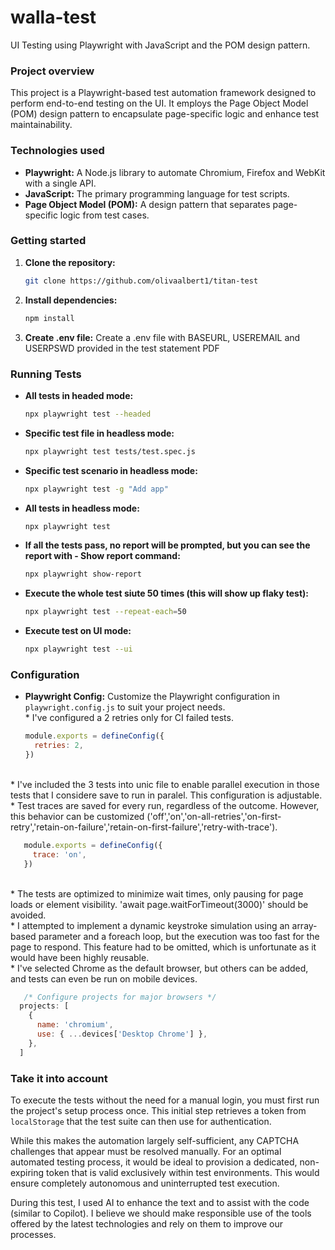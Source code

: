 # walla-test
UI Testing using Playwright with JavaScript and the POM design pattern.
### **Project overview**

This project is a Playwright-based test automation framework designed to perform end-to-end testing on the UI. It employs the Page Object Model (POM) design pattern to encapsulate page-specific logic and enhance test maintainability.

### **Technologies used**

* **Playwright:** A Node.js library to automate Chromium, Firefox and WebKit with a single API.
* **JavaScript:** The primary programming language for test scripts.
* **Page Object Model (POM):** A design pattern that separates page-specific logic from test cases.

### **Getting started**
1. **Clone the repository:**
   ```bash
   git clone https://github.com/olivaalbert1/titan-test
   ```
2. **Install dependencies:**
   ```bash
   npm install
   ```
3. **Create .env file:**
   Create a .env file with BASEURL, USEREMAIL and USERPSWD provided in the test statement PDF

### **Running Tests**

* **All tests in headed mode:**
   ```bash
   npx playwright test --headed
   ```
* **Specific test file in headless mode:**
   ```bash
   npx playwright test tests/test.spec.js
   ```
* **Specific test scenario in headless mode:**
   ```bash
   npx playwright test -g "Add app"
   ```
* **All tests in headless mode:**
   ```bash
   npx playwright test
   ```
* **If all the tests pass, no report will be prompted, but you can see the report with - Show report command:**
   ```bash
   npx playwright show-report
   ```
* **Execute the whole test siute 50 times (this will show up flaky test):**
   ```bash
   npx playwright test --repeat-each=50
   ```
* **Execute test on UI mode:**
   ```bash
   npx playwright test --ui
   ```

### **Configuration**
* **Playwright Config:** Customize the Playwright configuration in `playwright.config.js` to suit your project needs.
<br> * I've configured a 2 retries only for CI failed tests.
   ```js
   module.exports = defineConfig({
     retries: 2,
   })
   ```
<br> * I've included the 3 tests into unic file to enable parallel execution in those tests that I considere save to run in paralel. This configuration is adjustable.
<br> * Test traces are saved for every run, regardless of the outcome. However, this behavior can be customized ('off','on','on-all-retries','on-first-retry','retain-on-failure','retain-on-first-failure','retry-with-trace').
```js
   module.exports = defineConfig({
     trace: 'on',
   })
   ```
<br> * The tests are optimized to minimize wait times, only pausing for page loads or element visibility. 'await page.waitForTimeout(3000)' should be avoided.
<br> * I attempted to implement a dynamic keystroke simulation using an array-based parameter and a foreach loop, but the execution was too fast for the page to respond. This feature had to be omitted, which is unfortunate as it would have been highly reusable.
<br> * I've selected Chrome as the default browser, but others can be added, and tests can even be run on mobile devices.
```js
   /* Configure projects for major browsers */
  projects: [
    {
      name: 'chromium',
      use: { ...devices['Desktop Chrome'] },
    },
  ]
   ```

### **Take it into account**
To execute the tests without the need for a manual login, you must first run the project's setup process once. This initial step retrieves a token from `localStorage` that the test suite can then use for authentication.

While this makes the automation largely self-sufficient, any CAPTCHA challenges that appear must be resolved manually. For an optimal automated testing process, it would be ideal to provision a dedicated, non-expiring token that is valid exclusively within test environments. This would ensure completely autonomous and uninterrupted test execution.

During this test, I used AI to enhance the text and to assist with the code (similar to Copilot). I believe we should make responsible use of the tools offered by the latest technologies and rely on them to improve our processes.